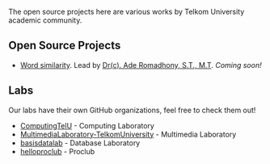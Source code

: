 The open source projects here are various works by Telkom University academic community.

## Open Source Projects

* [Word similarity](#). Lead by [Dr(c). Ade Romadhony, S.T., M.T](https://github.com/aromadhony). _Coming soon!_

## Labs

Our labs have their own GitHub organizations, feel free to check them out!

* [ComputingTelU](https://github.com/ComputingTelU) - Computing Laboratory
* [MultimediaLaboratory-TelkomUniversity](https://github.com/MultimediaLaboratory-TelkomUniversity) - Multimedia Laboratory
* [basisdatalab](https://github.com/basisdatalab) - Database Laboratory
* [helloproclub](https://github.com/helloproclub) - Proclub
